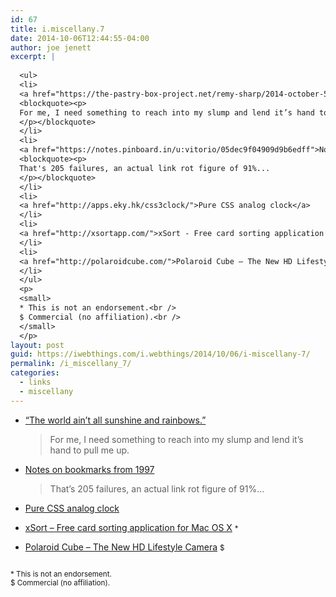 ```yaml
---
id: 67
title: i.miscellany.7
date: 2014-10-06T12:44:55-04:00
author: joe jenett
excerpt: |
  
  <ul>
  <li>
  <a href="https://the-pastry-box-project.net/remy-sharp/2014-october-5">“The world ain’t all sunshine and rainbows.”</a>
  <blockquote><p>
  For me, I need something to reach into my slump and lend it’s hand to pull me up.
  </p></blockquote>
  </li>
  <li>
  <a href="https://notes.pinboard.in/u:vitorio/05dec9f04909d9b6edff">Notes on bookmarks from 1997</a>
  <blockquote><p>
  That's 205 failures, an actual link rot figure of 91%...
  </p></blockquote>
  </li>
  <li>
  <a href="http://apps.eky.hk/css3clock/">Pure CSS analog clock</a>
  </li>
  <li>
  <a href="http://xsortapp.com/">xSort - Free card sorting application for Mac OS X</a> <small>*</small>
  </li>
  <li>
  <a href="http://polaroidcube.com/">Polaroid Cube – The New HD Lifestyle Camera</a> <small>$</small>
  </li>
  </ul>
  <p>
  <small>
  * This is not an endorsement.<br />
  $ Commercial (no affiliation).<br />
  </small>
  </p>
layout: post
guid: https://iwebthings.com/i.webthings/2014/10/06/i-miscellany-7/
permalink: /i_miscellany_7/
categories:
  - links
  - miscellany
---
```

  * [“The world ain’t all sunshine and rainbows.”](https://the-pastry-box-project.net/remy-sharp/2014-october-5)</p> 
    > For me, I need something to reach into my slump and lend it’s hand to pull me up. 

  * [Notes on bookmarks from 1997](https://notes.pinboard.in/u:vitorio/05dec9f04909d9b6edff)</p> 
    > That&#8217;s 205 failures, an actual link rot figure of 91%&#8230; 

  * [Pure CSS analog clock](http://apps.eky.hk/css3clock/) 
  * [xSort &#8211; Free card sorting application for Mac OS X](http://xsortapp.com/) <small>*</small> 
  * [Polaroid Cube – The New HD Lifestyle Camera](http://polaroidcube.com/) <small>$</small> 

<small><br /> * This is not an endorsement.<br /> $ Commercial (no affiliation).<br /> </small>